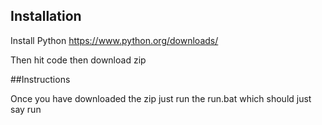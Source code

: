 ## Installation
Install Python https://www.python.org/downloads/

Then hit code then download zip

##Instructions

Once you have downloaded the zip just run the run.bat which should just say run
